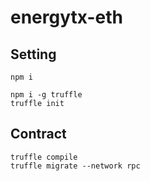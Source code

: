 # energytx-eth

## Setting
```
npm i

npm i -g truffle
truffle init
```

## Contract
```
truffle compile
truffle migrate --network rpc
```